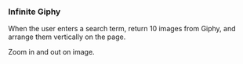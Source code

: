 ### Infinite Giphy
When the user enters a search term, return 10 images from Giphy, and arrange them vertically on the page.

Zoom in and out on image.
